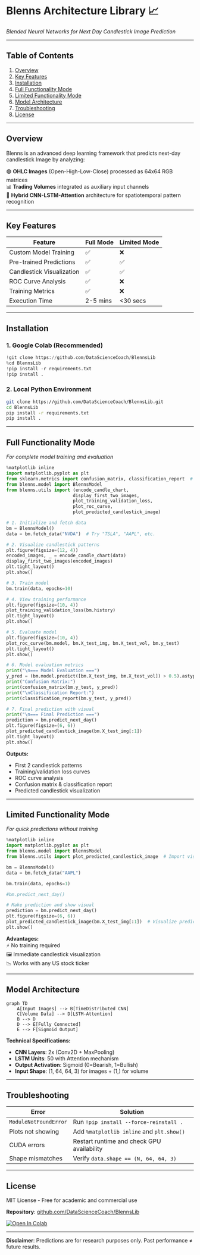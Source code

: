 # **Blenns Architecture Library 📈**  
*Blended Neural Networks for Next Day Candlestick Image Prediction*  

---

## **Table of Contents**  
1. [Overview](#overview)  
2. [Key Features](#key-features)  
3. [Installation](#installation)  
4. [Full Functionality Mode](#full-functionality-mode)  
5. [Limited Functionality Mode](#limited-functionality-mode)  
6. [Model Architecture](#model-architecture)  
7. [Troubleshooting](#troubleshooting)  
8. [License](#license)  

---

## **Overview**  
Blenns is an advanced deep learning framework that predicts next-day candlestick Image by analyzing:  

🟢 **OHLC Images** (Open-High-Low-Close) processed as 64x64 RGB matrices  
📊 **Trading Volumes** integrated as auxiliary input channels  
🧠 **Hybrid CNN-LSTM-Attention** architecture for spatiotemporal pattern recognition  

---

## **Key Features**  

| Feature | Full Mode | Limited Mode |  
|---------|----------|-------------|  
| Custom Model Training | ✅ | ❌ |  
| Pre-trained Predictions | ✅ | ✅ |  
| Candlestick Visualization | ✅ | ✅ |  
| ROC Curve Analysis | ✅ | ❌ |  
| Training Metrics | ✅ | ❌ |  
| Execution Time | 2-5 mins | <30 secs |  

---

## **Installation**  

### **1. Google Colab (Recommended)**  
```python
!git clone https://github.com/DataScienceCoach/BlennsLib
%cd BlennsLib
!pip install -r requirements.txt
!pip install .
```

### **2. Local Python Environment**  
```bash
git clone https://github.com/DataScienceCoach/BlennsLib.git
cd BlennsLib
pip install -r requirements.txt
pip install .
```

---

## **Full Functionality Mode**  
*For complete model training and evaluation*  

```python
%matplotlib inline
import matplotlib.pyplot as plt
from sklearn.metrics import confusion_matrix, classification_report  # Added critical imports
from blenns.model import BlennsModel
from blenns.utils import (encode_candle_chart, 
                         display_first_two_images,
                         plot_training_validation_loss,
                         plot_roc_curve,
                         plot_predicted_candlestick_image)

# 1. Initialize and fetch data
bm = BlennsModel()
data = bm.fetch_data("NVDA")  # Try "TSLA", "AAPL", etc.

# 2. Visualize candlestick patterns
plt.figure(figsize=(12, 4))
encoded_images, _ = encode_candle_chart(data)
display_first_two_images(encoded_images)
plt.tight_layout()
plt.show()

# 3. Train model
bm.train(data, epochs=10)

# 4. View training performance
plt.figure(figsize=(10, 4))
plot_training_validation_loss(bm.history)
plt.tight_layout()
plt.show()

# 5. Evaluate model
plt.figure(figsize=(10, 4))
plot_roc_curve(bm.model, bm.X_test_img, bm.X_test_vol, bm.y_test)
plt.tight_layout()
plt.show()

# 6. Model evaluation metrics
print("\n=== Model Evaluation ===")
y_pred = (bm.model.predict([bm.X_test_img, bm.X_test_vol]) > 0.5).astype(int)
print("Confusion Matrix:")
print(confusion_matrix(bm.y_test, y_pred))
print("\nClassification Report:")
print(classification_report(bm.y_test, y_pred))

# 7. Final prediction with visual
print("\n=== Final Prediction ===")
prediction = bm.predict_next_day()
plt.figure(figsize=(6, 6))
plot_predicted_candlestick_image(bm.X_test_img[:1])
plt.tight_layout()
plt.show()
```

**Outputs:**  
- First 2 candlestick patterns  
- Training/validation loss curves  
- ROC curve analysis  
- Confusion matrix & classification report  
- Predicted candlestick visualization  

---

## **Limited Functionality Mode**  
*For quick predictions without training*  

```python
%matplotlib inline
import matplotlib.pyplot as plt
from blenns.model import BlennsModel
from blenns.utils import plot_predicted_candlestick_image  # Import visualization function

bm = BlennsModel()
data = bm.fetch_data("AAPL")

bm.train(data, epochs=1)

#bm.predict_next_day()

# Make prediction and show visual
prediction = bm.predict_next_day()
plt.figure(figsize=(6, 6))
plot_predicted_candlestick_image(bm.X_test_img[:1])  # Visualize prediction
plt.show()
```

**Advantages:**  
⚡ No training required  
🖼️ Immediate candlestick visualization  
📉 Works with any US stock ticker  

---

## **Model Architecture**  

```mermaid
graph TD
    A[Input Images] --> B[TimeDistributed CNN]
    C[Volume Data] --> D[LSTM-Attention]
    B --> D
    D --> E[Fully Connected]
    E --> F[Sigmoid Output]
```

**Technical Specifications:**  
- **CNN Layers**: 2x (Conv2D + MaxPooling)  
- **LSTM Units**: 50 with Attention mechanism  
- **Output Activation**: Sigmoid (0=Bearish, 1=Bullish)  
- **Input Shape**: (1, 64, 64, 3) for images + (1,) for volume  

---

## **Troubleshooting**  

| Error | Solution |  
|-------|----------|  
| `ModuleNotFoundError` | Run `!pip install --force-reinstall .` |  
| Plots not showing | Add `%matplotlib inline` and `plt.show()` |  
| CUDA errors | Restart runtime and check GPU availability |  
| Shape mismatches | Verify `data.shape == (N, 64, 64, 3)` |  

---

## **License**  
MIT License - Free for academic and commercial use  

**Repository**: [github.com/DataScienceCoach/BlennsLib](https://github.com/DataScienceCoach/BlennsLib)  

[![Open In Colab](https://colab.research.google.com/assets/colab-badge.svg)](https://colab.research.google.com/github/DataScienceCoach/BlennsLib/blob/main/examples/demo.ipynb)  

---
**Disclaimer**: Predictions are for research purposes only. Past performance ≠ future results.
